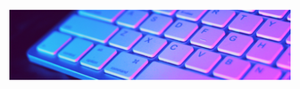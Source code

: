 <!-- @format -->

![Header](https://github.com/IgorSokolyanskyy/IgorSokolyanskyy/blob/main/img/Simple%20Technology%20LinkedIn%20Banner.png)
